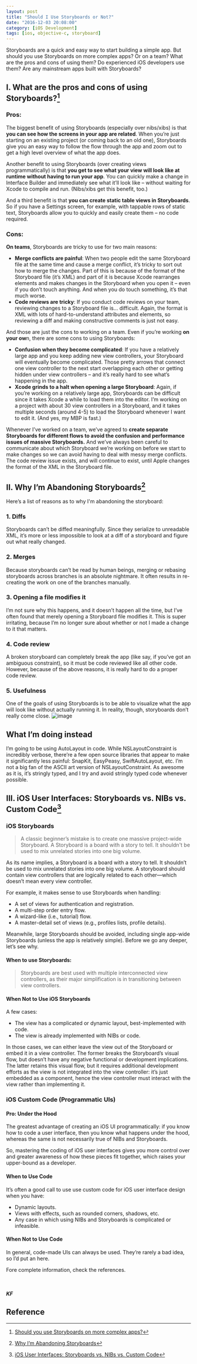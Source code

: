 ```yaml
---
layout: post
title: "Should I Use Storyboards or Not?"
date: "2016-12-03 20:08:00"
category: [iOS Development]
tags: [ios, objective-c, storyboard]
---
```

<div class = "message">
Storyboards are a quick and easy way to start building a simple app. But should you use Storyboards on more complex apps? Or on a team? What are the pros and cons of using them? Do experienced iOS developers use them? Are any mainstream apps built with Storyboards?
</div>

## I. What are the pros and cons of using Storyboards?[^roadfire]

### Pros:
The biggest benefit of using Storyboards (especially over nibs/xibs) is that **you can see how the screens in your app are related**. When you’re just starting on an existing project (or coming back to an old one), Storyboards give you an easy way to follow the flow through the app and zoom out to get a high level overview of what the app does.

Another benefit to using Storyboards (over creating views programmatically) is that **you get to see what your view will look like at runtime without having to run your app**. You can quickly make a change in Interface Builder and immediately see what it’ll look like – without waiting for Xcode to compile and run. (Nibs/xibs get this benefit, too.)

And a third benefit is that **you can create static table views in Storyboards**. So if you have a Settings screen, for example, with tappable rows of static text, Storyboards allow you to quickly and easily create them – no code required.

<!--more-->

### Cons:
**On teams**, Storyboards are tricky to use for two main reasons:

- **Merge conflicts are painful**: When two people edit the same Storyboard file at the same time and cause a merge conflict, it’s tricky to sort out how to merge the changes. Part of this is because of the format of the Storyboard file (it’s XML) and part of it is because Xcode rearranges elements and makes changes in the Storyboard when you open it – even if you don’t touch anything. And when you do touch something, it’s that much worse.
- **Code reviews are tricky**: If you conduct code reviews on your team, reviewing changes to a Storyboard file is… difficult. Again, the format is XML with lots of hard-to-understand attributes and elements, so reviewing a diff and making constructive comments is just not easy.

And those are just the cons to working on a team. Even if you’re working **on your ow**n, there are some cons to using Storyboards:

- **Confusion when they become complicated**: If you have a relatively large app and you keep adding new view controllers, your Storyboard will eventually become complicated. Those pretty arrows that connect one view controller to the next start overlapping each other or getting hidden under view controllers – and it’s really hard to see what’s happening in the app.
- **Xcode grinds to a halt when opening a large Storyboard**: Again, if you’re working on a relatively large app, Storyboards can be difficult since it takes Xcode a while to load them into the editor. I’m working on a project with about 30 view controllers in a Storyboard, and it takes multiple seconds (around 4-5) to load the Storyboard whenever I want to edit it. (And yes, my MBP is fast.)

Whenever I’ve worked on a team, we’ve agreed to **create separate Storyboards for different flows to avoid the confusion and performance issues of massive Storyboards.** And we’ve always been careful to communicate about which Storyboard we’re working on before we start to make changes so we can avoid having to deal with messy merge conflicts. The code review issue exists, and will continue to exist, until Apple changes the format of the XML in the Storyboard file.

## II. Why I’m Abandoning Storyboards[^gopalkri]
Here’s a list of reasons as to why I'm abandoning the storyboard:

### 1. Diffs
Storyboards can’t be diffed meaningfully. Since they serialize to unreadable XML, it’s more or less impossible to look at a diff of a storyboard and figure out what really changed.

### 2. Merges
Because storyboards can’t be read by human beings, merging or rebasing storyboards across branches is an absolute nightmare. It often results in re-creating the work on one of the branches manually.

### 3. Opening a file modifies it
I’m not sure why this happens, and it doesn’t happen all the time, but I’ve often found that merely opening a Storyboard file modifies it. This is super irritating, because I’m no longer sure about whether or not I made a change to it that matters.

### 4. Code review
A broken storyboard can completely break the app (like say, if you’ve got an ambiguous constraint), so it must be code reviewed like all other code. However, because of the above reasons, it is really hard to do a proper code review.

### 5. Usefulness
One of the goals of using Storyboards is to be able to visualize what the app will look like without actually running it. In reality, though, storyboards don’t really come close. 
![image](http://gopalkri.com/assets/images/2016-05-27-Storyboards-Visualization.png)

## What I’m doing instead
I’m going to be using AutoLayout in code. While NSLayoutConstraint is incredibly verbose, there’re a few open source libraries that appear to make it significantly less painful: SnapKit, EasyPeasy, SwiftAutoLayout, etc. I’m not a big fan of the ASCII art version of NSLayoutConstraint. As awesome as it is, it’s stringly typed, and I try and avoid stringly typed code whenever possible.

## III. iOS User Interfaces: Storyboards vs. NIBs vs. Custom Code[^toptal]

[^toptal]: [iOS User Interfaces: Storyboards vs. NIBs vs. Custom Code](https://www.toptal.com/ios/ios-user-interfaces-storyboards-vs-nibs-vs-custom-code)

### iOS Storyboards
> A classic beginner’s mistake is to create one massive project-wide Storyboard. A Storyboard is a board with a story to tell. It shouldn't be used to mix unrelated stories into one big volume.

As its name implies, a Storyboard is a board with a story to tell. It shouldn’t be used to mix unrelated stories into one big volume. A storyboard should contain view controllers that are logically related to each other—which doesn’t mean every view controller.

For example, it makes sense to use Storyboards when handling:

- A set of views for authentication and registration.
- A multi-step order entry flow.
- A wizard-like (i.e., tutorial) flow.
- A master-detail set of views (e.g., profiles lists, profile details).

Meanwhile, large Storyboards should be avoided, including single app-wide Storyboards (unless the app is relatively simple). Before we go any deeper, let’s see why.

#### When to use Storyboards:
> Storyboards are best used with multiple interconnected view controllers, as their major simplification is in transitioning between view controllers.

#### When Not to Use iOS Storyboards

A few cases:

- The view has a complicated or dynamic layout, best-implemented with code.
- The view is already implemented with NIBs or code.

In those cases, we can either leave the view out of the Storyboard or embed it in a view controller. The former breaks the Storyboard’s visual flow, but doesn’t have any negative functional or development implications. The latter retains this visual flow, but it requires additional development efforts as the view is not integrated into the view controller: it’s just embedded as a component, hence the view controller must interact with the view rather than implementing it.


### iOS Custom Code (Programmatic UIs)

#### Pro: Under the Hood
The greatest advantage of creating an iOS UI programmatically: if you know how to code a user interface, then you know what happens under the hood, whereas the same is not necessarily true of NIBs and Storyboards.

So, mastering the coding of iOS user interfaces gives you more control over and greater awareness of how these pieces fit together, which raises your upper-bound as a developer.

#### When to Use Code

It’s often a good call to use use custom code for iOS user interface design when you have:

- Dynamic layouts.
- Views with effects, such as rounded corners, shadows, etc.
- Any case in which using NIBs and Storyboards is complicated or infeasible.

#### When Not to Use Code

In general, code-made UIs can always be used. They’re rarely a bad idea, so I’d put an here.

Fore complete information, check the references.

<br><br>
***KF***

## Reference
[^roadfire]: [Should you use Storyboards on more complex apps?](http://roadfiresoftware.com/2015/03/the-pros-and-cons-of-using-storyboards/)

[^gopalkri]: [Why I’m Abandoning Storyboards](http://gopalkri.com/2016/05/27/why-im-abandoning-storyboards/)



